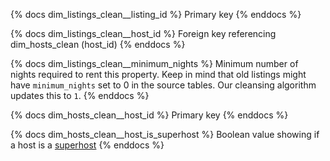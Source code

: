 {% docs dim_listings_clean__listing_id %}
Primary key
{% enddocs %}

{% docs dim_listings_clean__host_id %}
Foreign key referencing dim_hosts_clean (host_id)
{% enddocs %}

{% docs dim_listings_clean__minimum_nights %}
Minimum number of nights required to rent this property.
Keep in mind that old listings might have `minimum_nights` set
to 0 in the source tables. Our cleansing algorithm updates this to `1`.
{% enddocs %}

{% docs dim_hosts_clean__host_id %}
Primary key
{% enddocs %}

{% docs dim_hosts_clean__host_is_superhost %}
Boolean value showing if a host is a [superhost](https://www.airbnb.com/d/superhost)
{% enddocs %}
